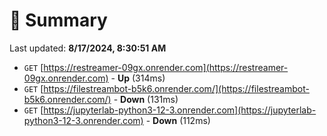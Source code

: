 # 📖 Summary
Last updated: **8/17/2024, 8:30:51 AM**

- `GET` [https://restreamer-09gx.onrender.com](https://restreamer-09gx.onrender.com) - **Up** (314ms)
- `GET` [https://filestreambot-b5k6.onrender.com/](https://filestreambot-b5k6.onrender.com/) - **Down** (131ms)
- `GET` [https://jupyterlab-python3-12-3.onrender.com](https://jupyterlab-python3-12-3.onrender.com) - **Down** (112ms)
